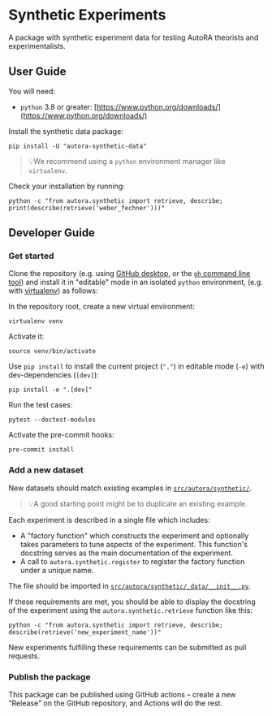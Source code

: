 # Synthetic Experiments

A package with synthetic experiment data for testing AutoRA theorists and experimentalists.

## User Guide

You will need:

- `python` 3.8 or greater: [https://www.python.org/downloads/](https://www.python.org/downloads/)

Install the synthetic data package:

```shell
pip install -U "autora-synthetic-data"
```

> 💡We recommend using a `python` environment manager like `virtualenv`.

Check your installation by running:
```shell
python -c "from autora.synthetic import retrieve, describe; print(describe(retrieve('weber_fechner')))"
```

## Developer Guide

### Get started

Clone the repository (e.g. using [GitHub desktop](https://desktop.github.com), 
or the [`gh` command line tool](https://cli.github.com)) 
and install it in "editable" mode in an isolated `python` environment, (e.g. 
with 
[virtualenv](https://virtualenv.pypa.io/en/latest/installation.html)) as follows:

In the repository root, create a new virtual environment:
```shell
virtualenv venv
```

Activate it:
```shell
source venv/bin/activate
```

Use `pip install` to install the current project (`"."`) in editable mode (`-e`) with dev-dependencies (`[dev]`):
```shell
pip install -e ".[dev]"
```

Run the test cases:
```shell
pytest --doctest-modules
```

Activate the pre-commit hooks:
```shell
pre-commit install
```

### Add a new dataset

New datasets should match existing examples in [`src/autora/synthetic/`](src/autora/synthetic/). 
> 💡A good starting point might be to duplicate an existing example.

Each experiment is described in a single file which includes: 
- A "factory function" which constructs the experiment and optionally takes parameters to tune
  aspects of the experiment. This function's docstring serves as the main documentation of the 
  experiment.
- A call to `autora.synthetic.register` to register the factory function under a unique name.

The file should be imported in 
  [`src/autora/synthetic/_data/__init__.py`](src/autora/synthetic/_data/__init__.py).

If these requirements are met, you should be able to display the docstring of the experiment 
using the `autora.synthetic.retrieve` function like this:
```shell
python -c "from autora.synthetic import retrieve, describe; describe(retrieve('new_experiment_name'))"
```

New experiments fulfilling these requirements can be submitted as pull requests.

### Publish the package

This package can be published using GitHub actions – create a new "Release" on the GitHub 
repository, and Actions will do the rest.
